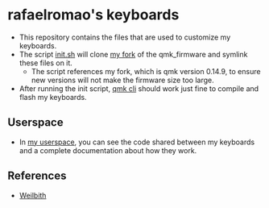 # rafaelromao's keyboards

- This repository contains the files that are used to customize my keyboards.
- The script [init.sh](init.sh) will clone [my fork](https://github.com/rafaelromao/qmk_firmware) of the qmk_firmware and symlink these files on it.
  - The script references my fork, which is qmk version 0.14.9, to ensure new versions will not make the firmware size too large.
- After running the init script, [qmk cli](https://docs.qmk.fm/#/cli) should work just fine to compile and flash my keyboards.

## Userspace
- In [my userspace](qmk/users/rafaelromao), you can see the code shared between my keyboards and a complete documentation about how they work.

## References
- [Weilbith](https://github.com/weilbith/keyboard_firmware)
